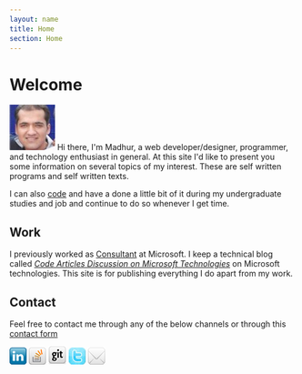 ```yaml
---
layout: name
title: Home
section: Home
---
```



Welcome
=======

![Pic](/images/pic.jpg) Hi there, I'm Madhur, a web developer/designer, programmer, and technology enthusiast in general. At this site I'd like to present you some information on several topics of my interest. These are self written programs and self written texts.


 
I can also [code](/code) and have a done a little bit of it during my undergraduate studies and job and continue to do so whenever I get time.


Work
-----
I previously worked as [Consultant](/work) at Microsoft. I keep a technical blog called _[Code Articles Discussion on Microsoft Technologies](http://blogs.msdn.com/mahuja)_ on Microsoft technologies. This site is for publishing everything I do apart from my work. 



Contact 
--------
Feel free to contact me through any of the below channels or through this [contact form](/contact)


[![Pic](/images/linkedin3.png)](http://www.linkedin.com/in/madhurahuja) [![Pic](/images/icon_stackoverflow3.png)](http://stackoverflow.com/users/507256/madhur-ahuja)
[![Pic](/images/github_32.png)](https://github.com/madhur) [![Pic](/images/icon_twitter.jpg)](http://twitter.com/#!/madhur25)  [![Pic](/images/icon_mail.png)](mailto:ahuja.madhur@gmail.com) 


